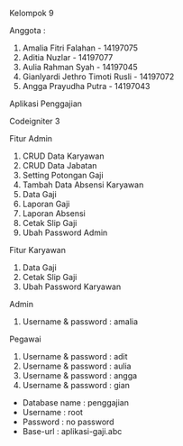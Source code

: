 Kelompok 9

Anggota :
1. Amalia Fitri Falahan - 14197075
2. Aditia Nuzlar - 14197077
3. Aulia Rahman Syah - 14197045
4. Gianlyardi Jethro Timoti Rusli - 14197072
5. Angga Prayudha Putra - 14197043

Aplikasi Penggajian 

Codeigniter 3

Fitur Admin
1. CRUD Data Karyawan
2. CRUD Data Jabatan
3. Setting Potongan Gaji
4. Tambah Data Absensi Karyawan
5. Data Gaji
6. Laporan Gaji
7. Laporan Absensi
8. Cetak Slip Gaji
9. Ubah Password Admin

Fitur Karyawan
1. Data Gaji 
2. Cetak Slip Gaji
3. Ubah Password Karyawan

Admin
1. Username & password : amalia

Pegawai 
1. Username & password : adit
2. Username & password : aulia
3. Username & password : angga
4. Username & password : gian

- Database name   : penggajian
- Username        : root
- Password        : no password
- Base-url        : aplikasi-gaji.abc

